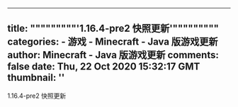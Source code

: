 
---
title: """""""""'1.16.4-pre2 快照更新'"""""""""
categories: 
    - 游戏
    - Minecraft - Java 版游戏更新
author: Minecraft - Java 版游戏更新
comments: false
date: Thu, 22 Oct 2020 15:32:17 GMT
thumbnail: ''
---

<div>   
1.16.4-pre2 快照更新  
</div>
            